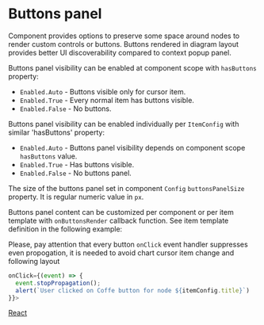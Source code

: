 # Buttons panel

Component provides options to preserve some space around nodes to render custom controls or buttons. Buttons rendered in diagram layout provides better UI discoverability compared to context popup panel.

Buttons panel visibility can be enabled at component scope with `hasButtons` property:
* `Enabled.Auto` - Buttons visible only for cursor item.
* `Enabled.True` - Every normal item has buttons visible.
* `Enabled.False` - No buttons.

Buttons panel visibility can be enabled individually per `ItemConfig` with similar 'hasButtons' property:
* `Enabled.Auto` - Buttons panel visibility depends on component scope `hasButtons` value.
* `Enabled.True` - Has buttons visible.
* `Enabled.False` - No buttons panel.

The size of the buttons panel set in component `Config` `buttonsPanelSize` property. It is regular numeric value in `px`.

Buttons panel content can be customized per component or per item template with `onButtonsRender` callback function. See item template definition in the following example:

Please, pay attention that every button `onClick` event handler suppresses even propogation, it is needed to avoid chart cursor item change and following layout

```JavaScript
onClick={(event) => {
  event.stopPropagation();
  alert(`User clicked on Coffe button for node ${itemConfig.title}`)
}}>
```

[React](../src/Samples/ButtonsPanel.js)
